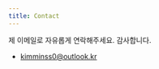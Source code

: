 ```yaml
---
title: Contact
---
```


제 이메일로 자유롭게 연락해주세요. 감사합니다.

- [kimminss0@outlook.kr](mailto:kimminss0@outlook.kr)

[github]: https://github.com/kimminss0
